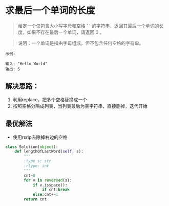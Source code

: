 # 求最后一个单词的长度
> 给定一个仅包含大小写字母和空格 ' ' 的字符串，返回其最后一个单词的长度。如果不存在最后一个单词，请返回 0 。

> 说明：一个单词是指由字母组成，但不包含任何空格的字符串。

```
示例:

输入: "Hello World"
输出: 5
```

## 解决思路：
1. 利用replace，把多个空格替换成一个
2. 按照空格分隔成列表，当列表最后为空字符串，直接删掉，迭代开始

## 最优解法
- 使用rsrip去除掉右边的空格

```python
class Solution(object):
    def lengthOfLastWord(self, s):
        """
        :type s: str
        :rtype: int
        """
        cnt=0
        for v in reversed(s):
            if v.isspace():
                if cnt:break
            else:cnt+=1
        return cnt
```
